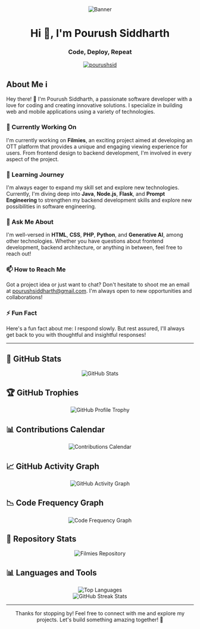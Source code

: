 <div align="center">
  <img src="https://github.com/pourushsiddharth/pourushsiddharth/blob/main/assets/banner.png" alt="Banner">
</div>

<h1 align="center">Hi 👋, I'm Pourush Siddharth</h1>
<h3 align="center">Code, Deploy, Repeat</h3>

<p align="center"> 
  <a href="https://twitter.com/pourushsid" target="blank"><img src="https://img.shields.io/twitter/follow/pourushsid?logo=twitter&style=for-the-badge" alt="pourushsid" /></a> 
</p>

## About Me ℹ️

Hey there! 👋 I'm Pourush Siddharth, a passionate software developer with a love for coding and creating innovative solutions. I specialize in building web and mobile applications using a variety of technologies.

### 🔭 Currently Working On

I'm currently working on **Filmies**, an exciting project aimed at developing an OTT platform that provides a unique and engaging viewing experience for users. From frontend design to backend development, I'm involved in every aspect of the project.

### 🌱 Learning Journey

I'm always eager to expand my skill set and explore new technologies. Currently, I'm diving deep into **Java**, **Node.js**, **Flask**, and **Prompt Engineering** to strengthen my backend development skills and explore new possibilities in software engineering.

### 💬 Ask Me About

I'm well-versed in **HTML**, **CSS**, **PHP**, **Python**, and **Generative AI**, among other technologies. Whether you have questions about frontend development, backend architecture, or anything in between, feel free to reach out!

### 📫 How to Reach Me

Got a project idea or just want to chat? Don't hesitate to shoot me an email at pourushsiddharth@gmail.com. I'm always open to new opportunities and collaborations!

### ⚡ Fun Fact

Here's a fun fact about me: I respond slowly. But rest assured, I'll always get back to you with thoughtful and insightful responses!

---

## 🚀 GitHub Stats

<div align="center">
  <img src="https://github-readme-stats.vercel.app/api?username=pourushsiddharth&show_icons=true&locale=en&theme=algolia" alt="GitHub Stats" />
</div>

## 🏆 GitHub Trophies

<div align="center">
  <img src="https://github-profile-trophy.vercel.app/?username=pourushsiddharth&theme=algolia" alt="GitHub Profile Trophy" />
</div>

## 📊 Contributions Calendar

<div align="center">
  <img src="https://github.com/pourushsiddharth/pourushsiddharth/blob/main/assets/github-contribution-calendar.png" alt="Contributions Calendar" />
</div>

## 📈 GitHub Activity Graph

<div align="center">
  <img src="https://activity-graph.herokuapp.com/graph?username=pourushsiddharth&bg_color=ffffff&color=4A90E2&line=357ABD&point=000000&area=true&hide_border=true" alt="GitHub Activity Graph" />
</div>

## 📉 Code Frequency Graph

<div align="center">
  <img src="https://github-readme-stats.vercel.app/api/punch-card?username=pourushsiddharth&theme=algolia" alt="Code Frequency Graph" />
</div>

## 🌟 Repository Stats

<div align="center">
  <img src="https://github-readme-stats.vercel.app/api/pin/?username=pourushsiddharth&repo=filmies&theme=algolia" alt="Filmies Repository" />
</div>

## 📊 Languages and Tools

<div align="center">
  <img src="https://github-readme-stats.vercel.app/api/top-langs/?username=pourushsiddharth&layout=compact&theme=algolia" alt="Top Languages" />
</div>

<div align="center">
  <img src="https://github-readme-streak-stats.herokuapp.com/?user=pourushsiddharth&theme=algolia" alt="GitHub Streak Stats" />
</div>

---

<div align="center">
  <p>Thanks for stopping by! Feel free to connect with me and explore my projects. Let's build something amazing together! 🚀</p>
</div>
